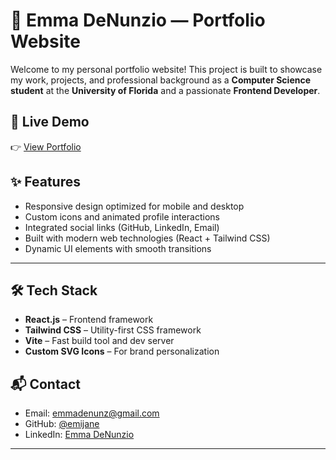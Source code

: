 # 🌸 Emma DeNunzio — Portfolio Website

Welcome to my personal portfolio website! This project is built to showcase my work, projects, and professional background as a **Computer Science student** at the **University of Florida** and a passionate **Frontend Developer**.

## 🔗 Live Demo

👉 [View Portfolio](https://emma-bice.vercel.app/)


## ✨ Features

- Responsive design optimized for mobile and desktop
- Custom icons and animated profile interactions
- Integrated social links (GitHub, LinkedIn, Email)
- Built with modern web technologies (React + Tailwind CSS)
- Dynamic UI elements with smooth transitions

---

## 🛠️ Tech Stack

- **React.js** – Frontend framework
- **Tailwind CSS** – Utility-first CSS framework
- **Vite** – Fast build tool and dev server
- **Custom SVG Icons** – For brand personalization

## 📬 Contact

- Email: [emmadenunz@gmail.com](mailto:emmadenunz@gmail.com)
- GitHub: [@emijane](https://github.com/emijane)
- LinkedIn: [Emma DeNunzio](https://www.linkedin.com/in/emmadenunzio/)

---
